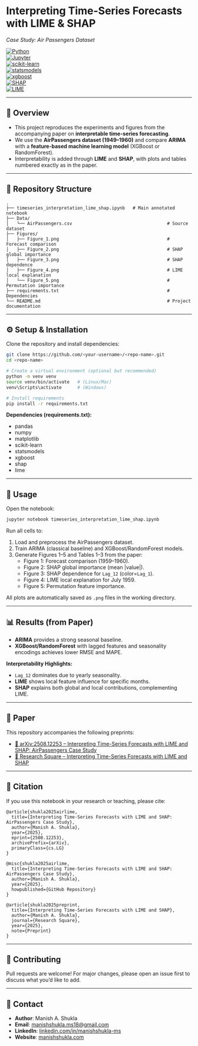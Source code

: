 # Interpreting Time-Series Forecasts with LIME & SHAP
*Case Study: Air Passengers Dataset*

[![Python](https://img.shields.io/badge/Python-3.8%2B-blue.svg)](https://www.python.org/)  
[![Jupyter](https://img.shields.io/badge/Jupyter-Notebook-orange.svg)](https://jupyter.org/)  
[![scikit-learn](https://img.shields.io/badge/ML-ScikitLearn-green.svg)](https://scikit-learn.org/stable/)  
[![statsmodels](https://img.shields.io/badge/Stats-Statsmodels-blue.svg)](https://www.statsmodels.org/)  
[![xgboost](https://img.shields.io/badge/Boosting-XGBoost-red.svg)](https://xgboost.readthedocs.io/)  
[![SHAP](https://img.shields.io/badge/Explainability-SHAP-brightgreen.svg)](https://shap.readthedocs.io/)  
[![LIME](https://img.shields.io/badge/Explainability-LIME-yellow.svg)](https://github.com/marcotcr/lime)  

---

## 📌 Overview
- This project reproduces the experiments and figures from the accompanying paper on **interpretable time-series forecasting**.  
- We use the **AirPassengers dataset (1949–1960)** and compare **ARIMA** with a **feature-based machine learning model** (XGBoost or RandomForest).  
- Interpretability is added through **LIME** and **SHAP**, with plots and tables numbered exactly as in the paper.

---

## 📂 Repository Structure
```
.
├── timeseries_interpretation_lime_shap.ipynb   # Main annotated notebook
├── Data/
│   └── AirPassengers.csv                                    # Source dataset
├── Figures/
│   ├── Figure_1.png                                         # Forecast comparison
│   ├── Figure_2.png                                         # SHAP global importance
│   ├── Figure_3.png                                         # SHAP dependence
│   ├── Figure_4.png                                         # LIME local explanation
│   └── Figure_5.png                                         # Permutation importance
├── requirements.txt                                         # Dependencies
└── README.md                                                # Project documentation
```

---

## ⚙️ Setup & Installation
Clone the repository and install dependencies:

```bash
git clone https://github.com/<your-username>/<repo-name>.git
cd <repo-name>

# Create a virtual environment (optional but recommended)
python -m venv venv
source venv/bin/activate   # (Linux/Mac)
venv\Scripts\activate      # (Windows)

# Install requirements
pip install -r requirements.txt
```

**Dependencies (requirements.txt):**
- pandas  
- numpy  
- matplotlib  
- scikit-learn  
- statsmodels  
- xgboost  
- shap  
- lime  

---

## 🚀 Usage
Open the notebook:

```bash
jupyter notebook timeseries_interpretation_lime_shap.ipynb
```

Run all cells to:
1. Load and preprocess the AirPassengers dataset.  
2. Train ARIMA (classical baseline) and XGBoost/RandomForest models.  
3. Generate Figures 1–5 and Tables 1–3 from the paper:
   - Figure 1: Forecast comparison (1959–1960).  
   - Figure 2: SHAP global importance (mean |value|).  
   - Figure 3: SHAP dependence for `Lag_12` (color=`Lag_1`).  
   - Figure 4: LIME local explanation for July 1959.  
   - Figure 5: Permutation feature importance.  

All plots are automatically saved as `.png` files in the working directory.

---

## 📊 Results (from Paper)
- **ARIMA** provides a strong seasonal baseline.  
- **XGBoost/RandomForest** with lagged features and seasonality encodings achieves lower RMSE and MAPE.  

**Interpretability Highlights:**
- `Lag_12` dominates due to yearly seasonality.  
- **LIME** shows local feature influence for specific months.  
- **SHAP** explains both global and local contributions, complementing LIME.  

---

## 📖 Paper

This repository accompanies the following preprints:

- [📰 arXiv:2508.12253 – Interpreting Time-Series Forecasts with LIME and SHAP: AirPassengers Case Study](https://arxiv.org/abs/2508.12253)  
- [📑 Research Square – Interpreting Time-Series Forecasts with LIME and SHAP](https://www.researchsquare.com/article/rs-7358158/v1)  


---

## 📝 Citation
If you use this notebook in your research or teaching, please cite:

```
@article{shukla2025airlime,
  title={Interpreting Time-Series Forecasts with LIME and SHAP: AirPassengers Case Study},
  author={Manish A. Shukla},
  year={2025},
  eprint={2508.12253},
  archivePrefix={arXiv},
  primaryClass={cs.LG}
}

@misc{shukla2025airlime,
  title={Interpreting Time-Series Forecasts with LIME and SHAP: AirPassengers Case Study},
  author={Manish A. Shukla},
  year={2025},
  howpublished={GitHub Repository}
}

@article{shukla2025preprint,
  title={Interpreting Time-Series Forecasts with LIME and SHAP},
  author={Manish A. Shukla},
  journal={Research Square},
  year={2025},
  note={Preprint}
}
```

---

## 🤝 Contributing
Pull requests are welcome! For major changes, please open an issue first to discuss what you’d like to add.

---

## 📧 Contact
- **Author**: Manish A. Shukla  
- **Email**: manishshukla.ms18@gmail.com  
- **LinkedIn**: [linkedin.com/in/manishshukla-ms](https://www.linkedin.com/in/manishshukla-ms)  
- **Website**: [manishshukla.com](https://www.manishshukla.com)  
